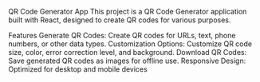 QR Code Generator App
This project is a QR Code Generator application built with React, designed to create QR codes for various purposes.

Features
Generate QR Codes: Create QR codes for URLs, text, phone numbers, or other data types.
Customization Options: Customize QR code size, color, error correction level, and background.
Download QR Codes: Save generated QR codes as images for offline use.
Responsive Design: Optimized for desktop and mobile devices
